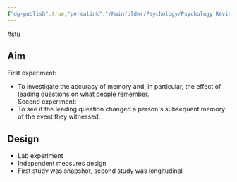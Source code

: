 ```yaml
---
{"dg-publish":true,"permalink":"/Mainfolder/Psychology/Psychology Revision/Study/Loftus and Palmer (1974)/"}
---
```


#stu 
## Aim
First experiment:  
- To investigate the accuracy of memory and, in particular, the effect of leading questions on what people remember.  
Second experiment:  
- To see if the leading question changed a person's subsequent memory of the event they witnessed.

## Design
- Lab experiment  
- Independent measures design  
- First study was snapshot, second study was longitudinal

